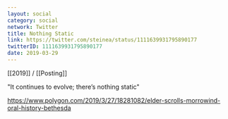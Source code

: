 ```yaml
---
layout: social
category: social
network: Twitter
title: Nothing Static
link: https://twitter.com/steinea/status/1111639931795890177
twitterID: 1111639931795890177
date: 2019-03-29
---
```


[[2019]] / [[Posting]]

"It continues to evolve; there’s nothing static"

<https://www.polygon.com/2019/3/27/18281082/elder-scrolls-morrowind-oral-history-bethesda>
